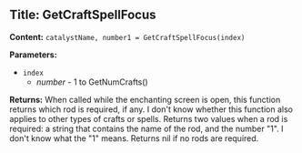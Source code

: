 ## Title: GetCraftSpellFocus

**Content:**
`catalystName, number1 = GetCraftSpellFocus(index)`

**Parameters:**
- `index`
  - *number* - 1 to GetNumCrafts()

**Returns:**
When called while the enchanting screen is open, this function returns which rod is required, if any. I don't know whether this function also applies to other types of crafts or spells.
Returns two values when a rod is required: a string that contains the name of the rod, and the number "1". I don't know what the "1" means.
Returns nil if no rods are required.
